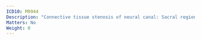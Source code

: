 ```yaml
---
ICD10: M9944
Description: "Connective tissue stenosis of neural canal: Sacral region"
Matters: No
Weight: 0
---
```

